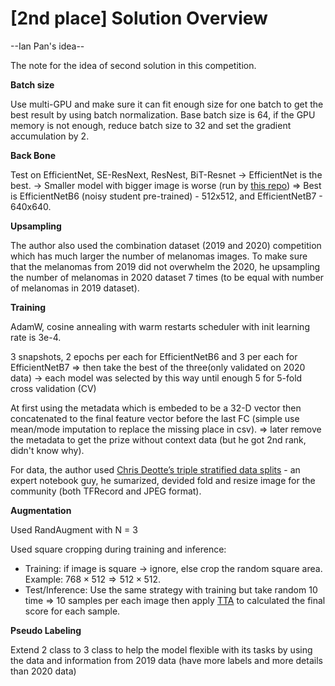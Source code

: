 # [2nd place] Solution Overview
--Ian Pan's idea--

The note for the idea of second solution in this competition.

**Batch size**

Use multi-GPU and make sure it can fit enough size for one batch to get the best result by using batch normalization. Base batch size is 64, if the GPU memory is not enough, reduce batch size to 32 and set the gradient accumulation by 2.

**Back Bone**

Test on EfficientNet, SE-ResNext, ResNest, BiT-Resnet -> EfficientNet is the best.
$\rightarrow$ Smaller model with bigger image is worse (run by [this repo](https://github.com/rwightman/pytorch-image-models))
$\Rightarrow$ Best is EfficientNetB6 (noisy student pre-trained) - 512x512, and EfficientNetB7 - 640x640.

**Upsampling**

The author also used the combination dataset (2019 and 2020) competition which has much larger the number of melanomas images. To make sure that the melanomas from 2019 did not overwhelm the 2020, he upsampling the number of melanomas in 2020 dataset 7 times (to be equal with number of melanomas in 2019 dataset).

**Training**

AdamW, cosine annealing with warm restarts scheduler with init learning rate is 3e-4.

3 snapshots, 2 epochs per each for EfficientNetB6 and 3 per each for EfficientNetB7 $\Rightarrow$ then take the best of the three(only validated on 2020 data) -> each model was selected by this way until enough 5 for 5-fold cross validation (CV)

At first using the metadata which is embeded to be a 32-D vector then concatenated to the final feature vector before the last FC (simple use mean/mode imputation to replace the missing place in csv). $\Rightarrow$ later remove the metadata to get the prize without context data (but he got 2nd rank, didn't know why).

For data, the author used [Chris Deotte’s triple stratified data splits](https://www.kaggle.com/c/siim-isic-melanoma-classification/discussion/165526) - an expert notebook guy, he sumarized, devided fold and resize image for the community (both TFRecord and JPEG format).

**Augmentation**

Used RandAugment with N = 3

Used square cropping during training and inference:

* Training: if image is square $\rightarrow$ ignore, else crop the random square area. Example: $768\times512 \Rightarrow 512\times512$.
* Test/Inference: Use the same strategy with training but take random 10 time $\Rightarrow$ 10 samples per each image then apply [TTA](./../DeepLearning/../../DeepLearning/TTA.md) to calculated the final score for each sample.

**Pseudo Labeling**

Extend 2 class to 3 class to help the model flexible with its tasks by using the data and information from 2019 data (have more labels and more details than 2020 data)